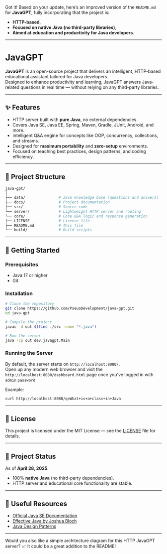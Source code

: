 Got it! Based on your update, here’s an improved version of the `README.md` for **JavaGPT**, fully incorporating that the project is:

- **HTTP-based**,
- **Focused on native Java (no third-party libraries)**,
- **Aimed at education and productivity for Java developers**.

---

# JavaGPT

**JavaGPT** is an open-source project that delivers an intelligent, HTTP-based educational assistant tailored for Java developers.  
Designed to enhance productivity and learning, JavaGPT answers Java-related questions in real time — without relying on any third-party libraries.

---

## ✨ Features

- HTTP server built with **pure Java**, no external dependencies.
- Covers Java SE, Java EE, Spring, Maven, Gradle, JUnit, Android, and more.
- Intelligent Q&A engine for concepts like OOP, concurrency, collections, and streams.
- Designed for **maximum portability** and **zero-setup** environments.
- Focused on teaching best practices, design patterns, and coding efficiency.

---

## 📂 Project Structure

```bash
java-gpt/
│
├── data/               # Java knowledge base (questions and answers)
├── docs/               # Project documentation
├── src/                # Source code
└── server/             # Lightweight HTTP server and routing
└── core/               # Core Q&A logic and response generation
├── LICENSE             # License file
├── README.md           # This file
└── build/              # Build scripts
```

---

## 🚀 Getting Started

### Prerequisites

- Java 17 or higher
- Git

### Installation
```bash
# Clone the repository
git clone https://github.com/PseuoDevelopment/java-gpt.git
cd java-gpt

# Compile the project
javac -d out $(find ./src -name "*.java")

# Run the server
java -cp out dev.javagpt.Main
```

### Running the Server

By default, the server starts on `http://localhost:8080/`.  
Open up any modern web browser and visit the `http://localhost:8080/dashboard.html` page once you've logged in with `admin` `password`

Example:

```bash
curl http://localhost:8080/q=What+is+a+class+in+Java
```

---

## 📄 License

This project is licensed under the MIT License — see the [LICENSE](LICENSE) file for details.

---

## 📅 Project Status

As of **April 28, 2025**:

- 100% **native Java** (no third-party dependencies).
- HTTP server and educational core functionality are stable.

---

## 🔗 Useful Resources

- [Official Java SE Documentation](https://docs.oracle.com/en/java/)
- [Effective Java by Joshua Bloch](https://effectivejava.dev/)
- [Java Design Patterns](https://java-design-patterns.com/)

---

Would you also like a simple architecture diagram for this HTTP JavaGPT server? 📈 It could be a great addition to the README!
